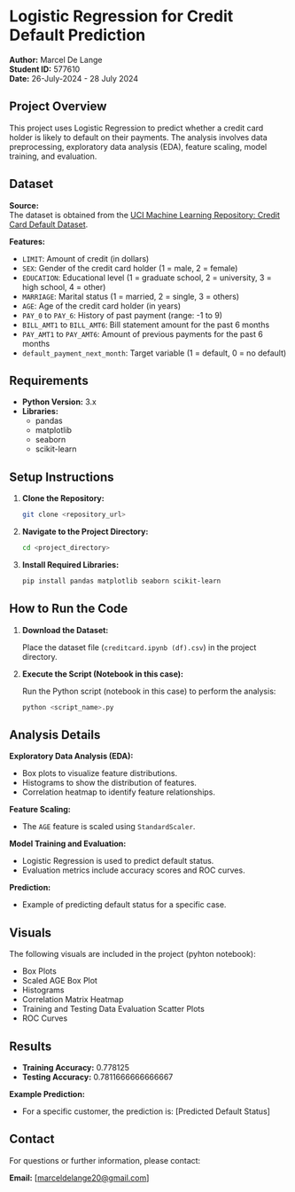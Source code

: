 # Logistic Regression for Credit Default Prediction

**Author:** Marcel De Lange  
**Student ID:** 577610  
**Date:** 26-July-2024 - 28 July 2024

## Project Overview

This project uses Logistic Regression to predict whether a credit card holder is likely to default on their payments. The analysis involves data preprocessing, exploratory data analysis (EDA), feature scaling, model training, and evaluation.

## Dataset

**Source:**  
The dataset is obtained from the [UCI Machine Learning Repository: Credit Card Default Dataset](https://archive.ics.uci.edu/ml/datasets/default+of+credit+card+clients).

**Features:**
- `LIMIT`: Amount of credit (in dollars)
- `SEX`: Gender of the credit card holder (1 = male, 2 = female)
- `EDUCATION`: Educational level (1 = graduate school, 2 = university, 3 = high school, 4 = other)
- `MARRIAGE`: Marital status (1 = married, 2 = single, 3 = others)
- `AGE`: Age of the credit card holder (in years)
- `PAY_0` to `PAY_6`: History of past payment (range: -1 to 9)
- `BILL_AMT1` to `BILL_AMT6`: Bill statement amount for the past 6 months
- `PAY_AMT1` to `PAY_AMT6`: Amount of previous payments for the past 6 months
- `default_payment_next_month`: Target variable (1 = default, 0 = no default)

## Requirements

- **Python Version:** 3.x
- **Libraries:**
  - pandas
  - matplotlib
  - seaborn
  - scikit-learn

## Setup Instructions

1. **Clone the Repository:**

    ```bash
    git clone <repository_url>
    ```

2. **Navigate to the Project Directory:**

    ```bash
    cd <project_directory>
    ```

3. **Install Required Libraries:**

    ```bash
    pip install pandas matplotlib seaborn scikit-learn
    ```

## How to Run the Code

1. **Download the Dataset:**

   Place the dataset file (`creditcard.ipynb (df).csv`) in the project directory.

2. **Execute the Script (Notebook in this case):**

   Run the Python script (notebook in this case) to perform the analysis:

    ```bash
    python <script_name>.py
    ```

## Analysis Details

**Exploratory Data Analysis (EDA):**
- Box plots to visualize feature distributions.
- Histograms to show the distribution of features.
- Correlation heatmap to identify feature relationships.

**Feature Scaling:**
- The `AGE` feature is scaled using `StandardScaler`.

**Model Training and Evaluation:**
- Logistic Regression is used to predict default status.
- Evaluation metrics include accuracy scores and ROC curves.

**Prediction:**
- Example of predicting default status for a specific case.

## Visuals

The following visuals are included in the project (pyhton notebook):
- Box Plots
- Scaled AGE Box Plot
- Histograms
- Correlation Matrix Heatmap
- Training and Testing Data Evaluation Scatter Plots
- ROC Curves

## Results

- **Training Accuracy:** 0.778125
- **Testing Accuracy:** 0.7811666666666667

**Example Prediction:**
- For a specific customer, the prediction is: [Predicted Default Status]

## Contact

For questions or further information, please contact:

**Email:** [marceldelange20@gmail.com]


